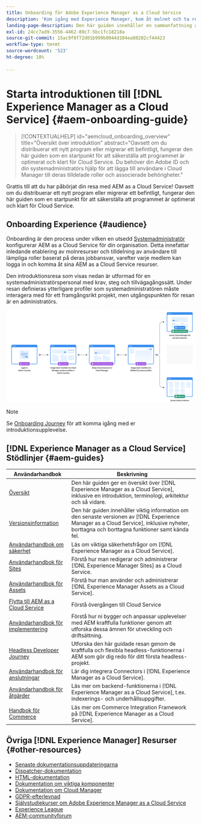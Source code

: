 ```yaml
---
title: Onboarding för Adobe Experience Manager as a Cloud Service
description: 'Kom igång med Experience Manager, kom åt molnet och ta reda på hur du säkerhetskopierar dina data. '
landing-page-description: Den här guiden innehåller en sammanfattning av hur du kommer igång med AEM as a Cloud Service, inklusive hur du får tillgång till och viktig dataskyddsinformation.
exl-id: 24cc7ad9-3556-4462-89c7-5bc1fc18218a
source-git-commit: 15ac9f0f72d01b999b0044d104ea80202cf44423
workflow-type: tm+mt
source-wordcount: '523'
ht-degree: 18%

---
```


# Starta introduktionen till [!DNL Experience Manager as a Cloud Service] {#aem-onboarding-guide}

>[!CONTEXTUALHELP]
>id="aemcloud_onboarding_overview"
>title="Översikt över introduktion"
>abstract="Oavsett om du distribuerar ett nytt program eller migrerar ett befintligt, fungerar den här guiden som en startpunkt för att säkerställa att programmet är optimerat och klart för Cloud Service. Du behöver din Adobe ID och din systemadministratörs hjälp för att lägga till användare i Cloud Manager till deras tilldelade roller och associerade behörigheter."

Grattis till att du har påbörjat din resa med AEM as a Cloud Service! Oavsett om du distribuerar ett nytt program eller migrerar ett befintligt, fungerar den här guiden som en startpunkt för att säkerställa att programmet är optimerat och klart för Cloud Service.

## Onboarding Experience {#audience}

Onboarding är den process under vilken en utsedd [Systemadministratör](https://experienceleague.adobe.com/docs/experience-manager-cloud-service/onboarding/onboarding-concepts/system-administrator.html?lang=en) konfigurerar AEM as a Cloud Service för din organisation. Detta innefattar inledande etablering av molnresurser och tilldelning av användare till lämpliga roller baserat på deras jobbansvar, varefter varje medlem kan logga in och komma åt sina AEM as a Cloud Service resurser.

Den introduktionsresa som visas nedan är utformad för en systemadministratörspersonal med krav, steg och tillvägagångssätt. Under resan definieras ytterligare profiler som systemadministratören måste interagera med för ett framgångsrikt projekt, men utgångspunkten för resan är en administratörs.

![](/help/journey-onboarding/assets/onboarding-journey.png)

>[!NOTE]
>Se [Onboarding Journey](https://experienceleague.adobe.com/docs/experience-manager-cloud-service/journey-onboarding/home.html?lang=en) för att komma igång med er introduktionsupplevelse.


## [!DNL Experience Manager as a Cloud Service] Stödlinjer {#aem-guides}

| Användarhandbok | Beskrivning |
|---|---|
| [Översikt](/help/overview/home.md) | Den här guiden ger en översikt över [!DNL Experience Manager as a Cloud Service], inklusive en introduktion, terminologi, arkitektur och så vidare. |
| [Versionsinformation](/help/release-notes/home.md) | Den här guiden innehåller viktig information om den senaste versionen av [!DNL Experience Manager as a Cloud Service], inklusive nyheter, borttagna och borttagna funktioner samt kända fel. |
| [Användarhandbok om säkerhet](/help/security/home.md) | Läs om viktiga säkerhetsfrågor om [!DNL Experience Manager as a Cloud Service]. |
| [Användarhandbok för Sites](/help/sites-cloud/home.md) | Förstå hur man redigerar och administrerar [!DNL Experience Manager Sites] as a Cloud Service. |
| [Användarhandbok för Assets](/help/assets/home.md) | Förstå hur man använder och administrerar [!DNL Experience Manager Assets as a Cloud Service]. |
| [Flytta till AEM as a Cloud Service](/help/journey-migration/getting-started.md) | Förstå övergången till Cloud Service |
| [Användarhandbok för implementering](/help/implementing/home.md) | Förstå hur ni bygger och anpassar upplevelser med AEM kraftfulla funktioner genom att utforska dessa ämnen för utveckling och driftsättning. |
| [Headless Developer Journey](/help/journey-headless/developer/overview.md) | Utforska den här guidade resan genom de kraftfulla och flexibla headless-funktionerna i AEM som gör dig redo för ditt första headless-projekt. |
| [Användarhandbok för anslutningar](/help/connectors/home.md) | Lär dig integrera Connectors i [!DNL Experience Manager as a Cloud Service]. |
| [Användarhandbok för åtgärder](/help/operations/home.md) | Läs mer om backend-funktionerna i [!DNL Experience Manager as a Cloud Service], t.ex. indexerings- och underhållsuppgifter. |
| [Handbok för Commerce](/help/commerce-cloud/home.md) | Läs mer om Commerce Integration Framework på [!DNL Experience Manager as a Cloud Service]. |

## Övriga [!DNL Experience Manager] Resurser {#other-resources}

* [Senaste dokumentationsuppdateringarna](https://helpx.adobe.com/experience-manager/documentation-updates.html#AEMasaCloudService)
* [Dispatcher-dokumentation](/help/implementing/dispatcher/overview.md)
* [HTML-dokumentation](https://experienceleague.adobe.com/docs/experience-manager-htl/using/overview.html)
* [Dokumentation om viktiga komponenter](https://experienceleague.adobe.com/docs/experience-manager-core-components/using/introduction.html)
* [Dokumentation om Cloud Manager](/help/onboarding/learn-concepts/cloud-manager-introduction.md)
* [GDPR-efterlevnad](/help/compliance/data-privacy-and-protection-readiness/aem-readiness.md)
* [Självstudiekurser om Adobe Experience Manager as a Cloud Service](https://experienceleague.adobe.com/docs/experience-manager-learn/cloud-service/overview.html)
* [Experience League](https://guided.adobe.com/?promoid=K42KVXHD&amp;mv=other#solutions/experience-manager)
* [AEM-communityforum](https://forums.adobe.com/community/experience-cloud/marketing-cloud/experience-manager)
